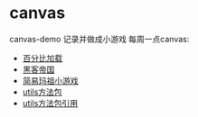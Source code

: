# canvas
canvas-demo  记录并做成小游戏 
每周一点canvas:
* [百分比加载](https://zxtop.github.io/canvas/每周一点canvas/bfb-toll.html)
* [黑客帝国](https://zxtop.github.io/canvas/每周一点canvas/hkdg.html)
* [简易玛祖小游戏](https://zxtop.github.io/canvas/canva-mz.html)
* [utils方法包](https://zxtop.github.io/canvas/每周一点canvas/utils.js)
* [utils方法包引用](https://zxtop.github.io/canvas/每周一点canvas/canva1.html)
